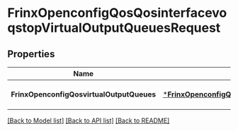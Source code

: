 # FrinxOpenconfigQosQosinterfacevoqstopVirtualOutputQueuesRequest

## Properties
Name | Type | Description | Notes
------------ | ------------- | ------------- | -------------
**FrinxOpenconfigQosvirtualOutputQueues** | [***FrinxOpenconfigQosQosinterfacevoqstopVirtualOutputQueues**](frinx.openconfig.qos.qosinterfacevoqstop.VirtualOutputQueues.md) |  | [optional] [default to null]

[[Back to Model list]](../README.md#documentation-for-models) [[Back to API list]](../README.md#documentation-for-api-endpoints) [[Back to README]](../README.md)


